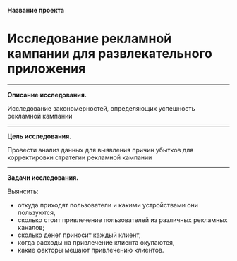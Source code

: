
   
    
**Название проекта**
        
# Исследование рекламной кампании для развлекательного приложения 
_________________________________________________________________
**Описание исследования.**
        
 Исследование закономерностей, определяющих успешность рекламной кампании   
____________________________________________________________________________
**Цель исследования.**
    
Провести анализ данных для выявления причин убытков для корректировки стратегии рекламной кампании
____________________________________________________________________________________
**Задачи исследования.**

Выянсить:
- откуда приходят пользователи и какими устройствами они пользуются,
- сколько стоит привлечение пользователей из различных рекламных каналов;
- сколько денег приносит каждый клиент,
- когда расходы на привлечение клиента окупаются,
- какие факторы мешают привлечению клиентов.
